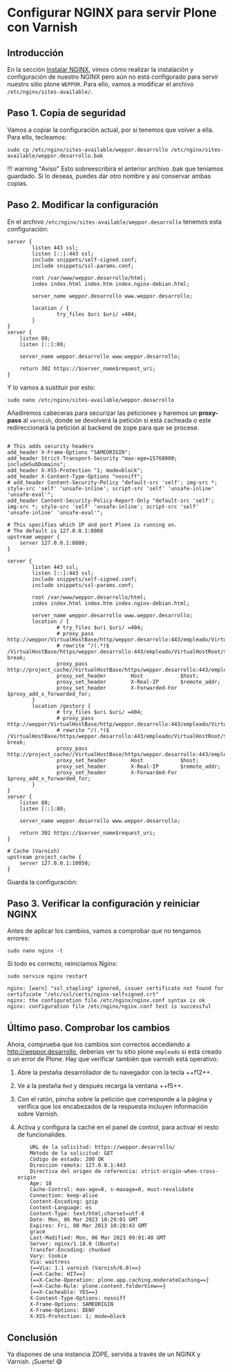 # Configurar NGINX para servir Plone con Varnish

## Introducción

En la sección [Instalar NGINX](instalar-nginx.md), vimos cómo realizar la instalación y configuración de nuestro NGINX pero aún no está configurado para servir nuestro sitio plone `WEPPOR`.
Para ello, vamos a modificar el archivo ``/etc/nginx/sites-available/``.

## Paso 1. Copia de seguridad

Vamos a copiar la configuración actual, por si tenemos que volver a ella. Para ello, tecleamos:

``` shell
sudo cp /etc/nginx/sites-available/weppor.desarrollo /etc/nginx/sites-available/weppor.desarrollo.bak
```

!!! warning "Aviso"
    Esto sobreescribirá el anterior archivo .bak que teníamos guardado. Si lo deseas, puedes dar otro nombre y así conservar ambas copias.

## Paso 2. Modificar la configuración

En el archivo ``/etc/nginx/sites-available/weppor.desarrollo`` tenemos esta configuración:

``` nginx title="/etc/nginx/sites-available/weppor.desarrollo"
server {
        listen 443 ssl;
        listen [::]:443 ssl;
        include snippets/self-signed.conf;
        include snippets/ssl-params.conf;

        root /var/www/weppor.desarrollo/html;
        index index.html index.htm index.nginx-debian.html;

        server_name weppor.desarrollo www.weppor.desarrollo;

        location / {
                try_files $uri $uri/ =404;
        }
}
server {
    listen 80;
    listen [::]:80;

    server_name weppor.desarrollo www.weppor.desarrollo;

    return 302 https://$server_name$request_uri;
}
```

Y lo vamos a sustituir por esto:

``` shell
sudo nano /etc/nginx/sites-available/weppor.desarrollo
```

Añadiremos cabeceras para securizar las peticiones y haremos un **proxy-pass** al ``varnish``, donde se devolverá la petición si está cacheada o este redireccionará la petición al backend de zope para que se procese.

``` nginx title="/etc/nginx/sites-available/weppor.desarrollo"

# This adds security headers
add_header X-Frame-Options "SAMEORIGIN";
add_header Strict-Transport-Security "max-age=15768000; includeSubDomains";
add_header X-XSS-Protection "1; mode=block";
add_header X-Content-Type-Options "nosniff";
# add_header Content-Security-Policy "default-src 'self'; img-src *; style-src 'self' 'unsafe-inline'; script-src 'self' 'unsafe-inline' 'unsafe-eval'";
add_header Content-Security-Policy-Report-Only "default-src 'self'; img-src *; style-src 'self' 'unsafe-inline'; script-src 'self' 'unsafe-inline' 'unsafe-eval'";

# This specifies which IP and port Plone is running on.
# The default is 127.0.0.1:8080
upstream weppor {
    server 127.0.0.1:8080;
}

server {
        listen 443 ssl;
        listen [::]:443 ssl;
        include snippets/self-signed.conf;
        include snippets/ssl-params.conf;

        root /var/www/weppor.desarrollo/html;
        index index.html index.htm index.nginx-debian.html;

        server_name weppor.desarrollo www.weppor.desarrollo;
        location / {
                # try_files $uri $uri/ =404;
                # proxy_pass http://weppor/VirtualHostBase/http/weppor.desarrollo:443/empleado/VirtualHostRoot/;
                # rewrite ^/(.*)$ /VirtualHostBase/https/weppor.desarrollo:443/empleado/VirtualHostRoot/$1 break;
                proxy_pass http://project_cache//VirtualHostBase/https/weppor.desarrollo:443/empleado/VirtualHostRoot/;
                proxy_set_header        Host            $host;
                proxy_set_header        X-Real-IP       $remote_addr;
                proxy_set_header        X-Forwarded-For $proxy_add_x_forwarded_for;
        }
        location /gestorz {
                # try_files $uri $uri/ =404;
                # proxy_pass http://weppor/VirtualHostBase/http/weppor.desarrollo:443/empleado/VirtualHostRoot/;
                # rewrite ^/(.*)$ /VirtualHostBase/https/weppor.desarrollo:443/empleado/VirtualHostRoot/$1 break;
                proxy_pass http://project_cache//VirtualHostBase/https/weppor.desarrollo:443/empleado/VirtualHostRoot/;
                proxy_set_header        Host            $host;
                proxy_set_header        X-Real-IP       $remote_addr;
                proxy_set_header        X-Forwarded-For $proxy_add_x_forwarded_for;
        }
}
server {
    listen 80;
    listen [::]:80;

    server_name weppor.desarrollo www.weppor.desarrollo;

    return 302 https://$server_name$request_uri;
}

# Cache (Varnish)
upstream project_cache {
    server 127.0.0.1:10050;
}
```
Guarda la configuración:



## Paso 3. Verificar la configuración y reiniciar NGINX

Antes de aplicar los cambios, vamos a comprobar que no tengamos errores:

``` shell
sudo nano nginx -t
```

Si todo es correcto, reiniciamos Nginx:

``` shell
sudo service nginx restart
```
``` output
nginx: [warn] "ssl_stapling" ignored, issuer certificate not found for certificate "/etc/ssl/certs/nginx-selfsigned.crt"
nginx: the configuration file /etc/nginx/nginx.conf syntax is ok
nginx: configuration file /etc/nginx/nginx.conf test is successful
```

## Último paso. Comprobar los cambios

Ahora, comprueba que los cambios son correctos accediendo a http://weppor.desarrollo, deberías ver tu sitio plone ``empleado`` si está creado o un error de Plone.
Hay que verificar también que varnish está operativo:

1. Abre la pestaña desarrollador de tu navegador con la tecla ++f12++.
2. Ve a la pestaña ``Red`` y después recarga la ventana ++f5++.
3. Con el ratón, pincha sobre la petición que corresponde a la página y verifica que los encabezados de la respuesta incluyen información sobre Varnish.
4. Activa y configura la caché en el panel de control, para activar el resto de funcionalides.

    ```
        URL de la solicitud: https://weppor.desarrollo/
        Método de la solicitud: GET
        Código de estado: 200 OK
        Dirección remota: 127.0.0.1:443
        Directiva del origen de referencia: strict-origin-when-cross-origin
        Age: 18
        Cache-Control: max-age=0, s-maxage=0, must-revalidate
        Connection: keep-alive
        Content-Encoding: gzip
        Content-Language: es
        Content-Type: text/html;charset=utf-8
        Date: Mon, 06 Mar 2023 10:29:01 GMT
        Expires: Fri, 08 Mar 2013 10:28:43 GMT
        grace
        Last-Modified: Mon, 06 Mar 2023 09:01:40 GMT
        Server: nginx/1.18.0 (Ubuntu)
        Transfer-Encoding: chunked
        Vary: Cookie
        Via: waitress
        {==Via: 1.1 varnish (Varnish/6.0)==}
        {==X-Cache: HIT==}
        {==X-Cache-Operation: plone.app.caching.moderateCaching==}
        {==X-Cache-Rule: plone.content.folderView==}
        {==X-Cacheable: YES==}
        X-Content-Type-Options: nosniff
        X-Frame-Options: SAMEORIGIN
        X-Frame-Options: DENY
        X-XSS-Protection: 1; mode=block
    ```

## Conclusión

Ya dispones de una instancia ZOPE, servida a través de un NGINX y Varnish. ¡Suerte! :sweat_smile:
